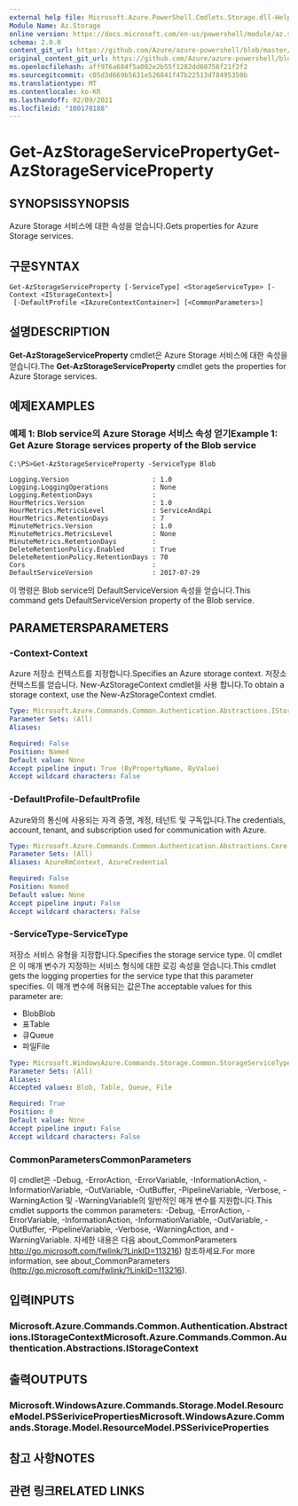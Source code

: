```yaml
---
external help file: Microsoft.Azure.PowerShell.Cmdlets.Storage.dll-Help.xml
Module Name: Az.Storage
online version: https://docs.microsoft.com/en-us/powershell/module/az.storage/get-azstorageserviceproperty
schema: 2.0.0
content_git_url: https://github.com/Azure/azure-powershell/blob/master/src/Storage/Storage.Management/help/Get-AzStorageServiceProperty.md
original_content_git_url: https://github.com/Azure/azure-powershell/blob/master/src/Storage/Storage.Management/help/Get-AzStorageServiceProperty.md
ms.openlocfilehash: aff976a684f5a002e2b55f1282dd60756f21f2f2
ms.sourcegitcommit: c05d3d669b5631e526841f47b22513d78495350b
ms.translationtype: MT
ms.contentlocale: ko-KR
ms.lasthandoff: 02/09/2021
ms.locfileid: "100178188"
---
```

# <span data-ttu-id="b6ca7-101">Get-AzStorageServiceProperty</span><span class="sxs-lookup"><span data-stu-id="b6ca7-101">Get-AzStorageServiceProperty</span></span>

## <span data-ttu-id="b6ca7-102">SYNOPSIS</span><span class="sxs-lookup"><span data-stu-id="b6ca7-102">SYNOPSIS</span></span>
<span data-ttu-id="b6ca7-103">Azure Storage 서비스에 대한 속성을 얻습니다.</span><span class="sxs-lookup"><span data-stu-id="b6ca7-103">Gets properties for Azure Storage services.</span></span>

## <span data-ttu-id="b6ca7-104">구문</span><span class="sxs-lookup"><span data-stu-id="b6ca7-104">SYNTAX</span></span>

```
Get-AzStorageServiceProperty [-ServiceType] <StorageServiceType> [-Context <IStorageContext>]
 [-DefaultProfile <IAzureContextContainer>] [<CommonParameters>]
```

## <span data-ttu-id="b6ca7-105">설명</span><span class="sxs-lookup"><span data-stu-id="b6ca7-105">DESCRIPTION</span></span>
<span data-ttu-id="b6ca7-106">**Get-AzStorageServiceProperty** cmdlet은 Azure Storage 서비스에 대한 속성을 얻습니다.</span><span class="sxs-lookup"><span data-stu-id="b6ca7-106">The **Get-AzStorageServiceProperty** cmdlet gets the properties for Azure Storage services.</span></span>

## <span data-ttu-id="b6ca7-107">예제</span><span class="sxs-lookup"><span data-stu-id="b6ca7-107">EXAMPLES</span></span>

### <span data-ttu-id="b6ca7-108">예제 1: Blob service의 Azure Storage 서비스 속성 얻기</span><span class="sxs-lookup"><span data-stu-id="b6ca7-108">Example 1: Get  Azure Storage services property of the Blob service</span></span>
```
C:\PS>Get-AzStorageServiceProperty -ServiceType Blob

Logging.Version                     : 1.0
Logging.LoggingOperations           : None
Logging.RetentionDays               : 
HourMetrics.Version                 : 1.0
HourMetrics.MetricsLevel            : ServiceAndApi
HourMetrics.RetentionDays           : 7
MinuteMetrics.Version               : 1.0
MinuteMetrics.MetricsLevel          : None
MinuteMetrics.RetentionDays         : 
DeleteRetentionPolicy.Enabled       : True
DeleteRetentionPolicy.RetentionDays : 70
Cors                                : 
DefaultServiceVersion               : 2017-07-29
```

<span data-ttu-id="b6ca7-109">이 명령은 Blob service의 DefaultServiceVersion 속성을 얻습니다.</span><span class="sxs-lookup"><span data-stu-id="b6ca7-109">This command gets DefaultServiceVersion property of the Blob service.</span></span>

## <span data-ttu-id="b6ca7-110">PARAMETERS</span><span class="sxs-lookup"><span data-stu-id="b6ca7-110">PARAMETERS</span></span>

### <span data-ttu-id="b6ca7-111">-Context</span><span class="sxs-lookup"><span data-stu-id="b6ca7-111">-Context</span></span>
<span data-ttu-id="b6ca7-112">Azure 저장소 컨텍스트를 지정합니다.</span><span class="sxs-lookup"><span data-stu-id="b6ca7-112">Specifies an Azure storage context.</span></span>
<span data-ttu-id="b6ca7-113">저장소 컨텍스트를 얻습니다. New-AzStorageContext cmdlet을 사용 합니다.</span><span class="sxs-lookup"><span data-stu-id="b6ca7-113">To obtain a storage context, use the New-AzStorageContext cmdlet.</span></span>

```yaml
Type: Microsoft.Azure.Commands.Common.Authentication.Abstractions.IStorageContext
Parameter Sets: (All)
Aliases:

Required: False
Position: Named
Default value: None
Accept pipeline input: True (ByPropertyName, ByValue)
Accept wildcard characters: False
```

### <span data-ttu-id="b6ca7-114">-DefaultProfile</span><span class="sxs-lookup"><span data-stu-id="b6ca7-114">-DefaultProfile</span></span>
<span data-ttu-id="b6ca7-115">Azure와의 통신에 사용되는 자격 증명, 계정, 테넌트 및 구독입니다.</span><span class="sxs-lookup"><span data-stu-id="b6ca7-115">The credentials, account, tenant, and subscription used for communication with Azure.</span></span>

```yaml
Type: Microsoft.Azure.Commands.Common.Authentication.Abstractions.Core.IAzureContextContainer
Parameter Sets: (All)
Aliases: AzureRmContext, AzureCredential

Required: False
Position: Named
Default value: None
Accept pipeline input: False
Accept wildcard characters: False
```

### <span data-ttu-id="b6ca7-116">-ServiceType</span><span class="sxs-lookup"><span data-stu-id="b6ca7-116">-ServiceType</span></span>
<span data-ttu-id="b6ca7-117">저장소 서비스 유형을 지정합니다.</span><span class="sxs-lookup"><span data-stu-id="b6ca7-117">Specifies the storage service type.</span></span>
<span data-ttu-id="b6ca7-118">이 cmdlet은 이 매개 변수가 지정하는 서비스 형식에 대한 로깅 속성을 얻습니다.</span><span class="sxs-lookup"><span data-stu-id="b6ca7-118">This cmdlet gets the logging properties for the service type that this parameter specifies.</span></span>
<span data-ttu-id="b6ca7-119">이 매개 변수에 허용되는 값은</span><span class="sxs-lookup"><span data-stu-id="b6ca7-119">The acceptable values for this parameter are:</span></span>
- <span data-ttu-id="b6ca7-120">Blob</span><span class="sxs-lookup"><span data-stu-id="b6ca7-120">Blob</span></span> 
- <span data-ttu-id="b6ca7-121">표</span><span class="sxs-lookup"><span data-stu-id="b6ca7-121">Table</span></span>
- <span data-ttu-id="b6ca7-122">큐</span><span class="sxs-lookup"><span data-stu-id="b6ca7-122">Queue</span></span>
- <span data-ttu-id="b6ca7-123">파일</span><span class="sxs-lookup"><span data-stu-id="b6ca7-123">File</span></span>

```yaml
Type: Microsoft.WindowsAzure.Commands.Storage.Common.StorageServiceType
Parameter Sets: (All)
Aliases:
Accepted values: Blob, Table, Queue, File

Required: True
Position: 0
Default value: None
Accept pipeline input: False
Accept wildcard characters: False
```

### <span data-ttu-id="b6ca7-124">CommonParameters</span><span class="sxs-lookup"><span data-stu-id="b6ca7-124">CommonParameters</span></span>
<span data-ttu-id="b6ca7-125">이 cmdlet은 -Debug, -ErrorAction, -ErrorVariable, -InformationAction, -InformationVariable, -OutVariable, -OutBuffer, -PipelineVariable, -Verbose, -WarningAction 및 -WarningVariable의 일반적인 매개 변수를 지원합니다.</span><span class="sxs-lookup"><span data-stu-id="b6ca7-125">This cmdlet supports the common parameters: -Debug, -ErrorAction, -ErrorVariable, -InformationAction, -InformationVariable, -OutVariable, -OutBuffer, -PipelineVariable, -Verbose, -WarningAction, and -WarningVariable.</span></span> <span data-ttu-id="b6ca7-126">자세한 내용은 다음 about_CommonParameters http://go.microsoft.com/fwlink/?LinkID=113216) 참조하세요.</span><span class="sxs-lookup"><span data-stu-id="b6ca7-126">For more information, see about_CommonParameters (http://go.microsoft.com/fwlink/?LinkID=113216).</span></span>

## <span data-ttu-id="b6ca7-127">입력</span><span class="sxs-lookup"><span data-stu-id="b6ca7-127">INPUTS</span></span>

### <span data-ttu-id="b6ca7-128">Microsoft.Azure.Commands.Common.Authentication.Abstractions.IStorageContext</span><span class="sxs-lookup"><span data-stu-id="b6ca7-128">Microsoft.Azure.Commands.Common.Authentication.Abstractions.IStorageContext</span></span>

## <span data-ttu-id="b6ca7-129">출력</span><span class="sxs-lookup"><span data-stu-id="b6ca7-129">OUTPUTS</span></span>

### <span data-ttu-id="b6ca7-130">Microsoft.WindowsAzure.Commands.Storage.Model.ResourceModel.PSSeriviceProperties</span><span class="sxs-lookup"><span data-stu-id="b6ca7-130">Microsoft.WindowsAzure.Commands.Storage.Model.ResourceModel.PSSeriviceProperties</span></span>

## <span data-ttu-id="b6ca7-131">참고 사항</span><span class="sxs-lookup"><span data-stu-id="b6ca7-131">NOTES</span></span>

## <span data-ttu-id="b6ca7-132">관련 링크</span><span class="sxs-lookup"><span data-stu-id="b6ca7-132">RELATED LINKS</span></span>
